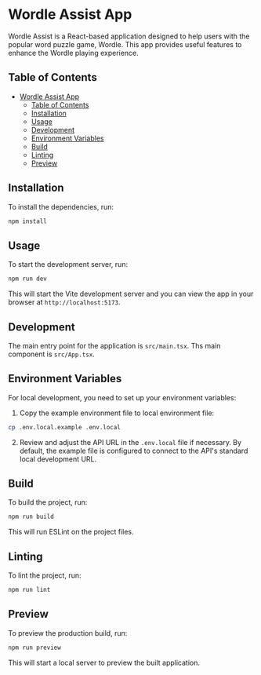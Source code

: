 # Wordle Assist App

Wordle Assist is a React-based application designed to help users with the popular word puzzle game, Wordle. This app provides useful features to enhance the Wordle playing experience.

## Table of Contents

- [Wordle Assist App](#wordle-assist-app)
  - [Table of Contents](#table-of-contents)
  - [Installation](#installation)
  - [Usage](#usage)
  - [Development](#development)
  - [Environment Variables](#environment-variables)
  - [Build](#build)
  - [Linting](#linting)
  - [Preview](#preview)

## Installation

To install the dependencies, run:

```bash
npm install
```

## Usage

To start the development server, run:

```bash
npm run dev
```

This will start the Vite development server and you can view the app in your browser at `http://localhost:5173`.

## Development 

The main entry point for the application is `src/main.tsx`. Ths main component is `src/App.tsx`.

## Environment Variables

For local development, you need to set up your environment variables:

1. Copy the example environment file to local environment file:

```bash
cp .env.local.example .env.local
```

2. Review and adjust the API URL in the `.env.local` file if necessary. By default, the example file is configured to connect to the API's standard local development URL.

## Build

To build the project, run:

```bash
npm run build
```

This will run ESLint on the project files.

## Linting

To lint the project, run:

```bash
npm run lint
```

## Preview

To preview the production build, run:

```bash
npm run preview
```

This will start a local server to preview the built application.